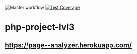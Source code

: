 ![Master workflow](https://github.com/lev0607/php-project-lvl3/workflows/Master%20workflow/badge.svg)
[![Test Coverage](https://api.codeclimate.com/v1/badges/55f0aac16a5c3530ee4e/test_coverage)](https://codeclimate.com/github/lev0607/php-project-lvl3/test_coverage)

# php-project-lvl3

## https://page--analyzer.herokuapp.com/